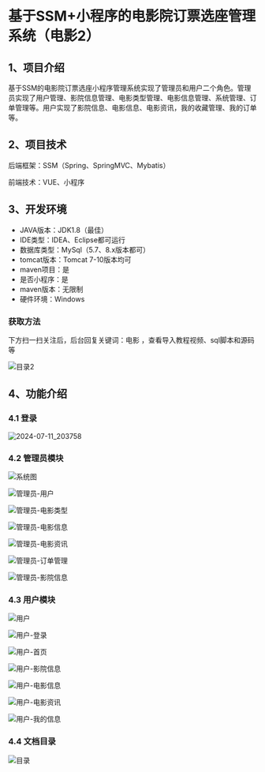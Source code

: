 # 基于SSM+小程序的电影院订票选座管理系统（电影2）


## 1、项目介绍

基于SSM的电影院订票选座小程序管理系统实现了管理员和用户二个角色。管理员实现了用户管理、影院信息管理、电影类型管理、电影信息管理、系统管理、订单管理等。用户实现了影院信息、电影信息、电影资讯，我的收藏管理、我的订单等。

## 2、项目技术

后端框架：SSM（Spring、SpringMVC、Mybatis）

前端技术：VUE、小程序

## 3、开发环境

- JAVA版本：JDK1.8（最佳）
- IDE类型：IDEA、Eclipse都可运行
- 数据库类型：MySql（5.7、8.x版本都可） 
- tomcat版本：Tomcat 7-10版本均可
- maven项目：是
- 是否小程序：是
- maven版本：无限制
- 硬件环境：Windows

###  获取方法

下方扫一扫关注后，后台回复关键词：电影 ，查看导入教程视频、sql脚本和源码等

![目录2](https://www.codemarket.fun/202407032155305.png)

## 4、功能介绍

### 4.1 登录

![2024-07-11_203758](https://www.codemarket.fun/202407112038791.png)

### 4.2 管理员模块

![系统图](https://www.codemarket.fun/202407112038624.png)

![管理员-用户](https://www.codemarket.fun/202407112038270.png)

![管理员-电影类型](https://www.codemarket.fun/202407112038216.png)

![管理员-电影信息](https://www.codemarket.fun/202407112038230.png)

![管理员-电影资讯](https://www.codemarket.fun/202407112038223.png)

![管理员-订单管理](https://www.codemarket.fun/202407112038238.png)

![管理员-影院信息](https://www.codemarket.fun/202407112038244.png)

### 4.3 用户模块

![用户](https://www.codemarket.fun/202407112038152.png)

![用户-登录](https://www.codemarket.fun/202407112038899.png)

![用户-首页](https://www.codemarket.fun/202407112038925.png)

![用户-影院信息](https://www.codemarket.fun/202407112038953.png)

![用户-电影信息](https://www.codemarket.fun/202407112038901.png)

![用户-电影资讯](https://www.codemarket.fun/202407112038939.png)

![用户-我的信息](https://www.codemarket.fun/202407112038918.png)

### 4.4 文档目录

![目录](https://www.codemarket.fun/202407112038658.png)
